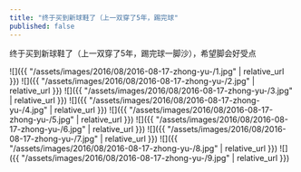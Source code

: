 ```yaml
---
title: "终于买到新球鞋了（上一双穿了5年，踢完球"
published: false
---
```

终于买到新球鞋了（上一双穿了5年，踢完球一脚沙），希望脚会好受点



![]({{ "/assets/images/2016/08/2016-08-17-zhong-yu-/1.jpg" | relative_url }})
![]({{ "/assets/images/2016/08/2016-08-17-zhong-yu-/2.jpg" | relative_url }})
![]({{ "/assets/images/2016/08/2016-08-17-zhong-yu-/3.jpg" | relative_url }})
![]({{ "/assets/images/2016/08/2016-08-17-zhong-yu-/4.jpg" | relative_url }})
![]({{ "/assets/images/2016/08/2016-08-17-zhong-yu-/5.jpg" | relative_url }})
![]({{ "/assets/images/2016/08/2016-08-17-zhong-yu-/6.jpg" | relative_url }})
![]({{ "/assets/images/2016/08/2016-08-17-zhong-yu-/7.jpg" | relative_url }})
![]({{ "/assets/images/2016/08/2016-08-17-zhong-yu-/8.jpg" | relative_url }})
![]({{ "/assets/images/2016/08/2016-08-17-zhong-yu-/9.jpg" | relative_url }})
